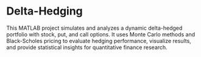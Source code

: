 # Delta-Hedging
This MATLAB project simulates and analyzes a dynamic delta-hedged portfolio with stock, put, and call options. It uses Monte Carlo methods and Black-Scholes pricing to evaluate hedging performance, visualize results, and provide statistical insights for quantitative finance research.
